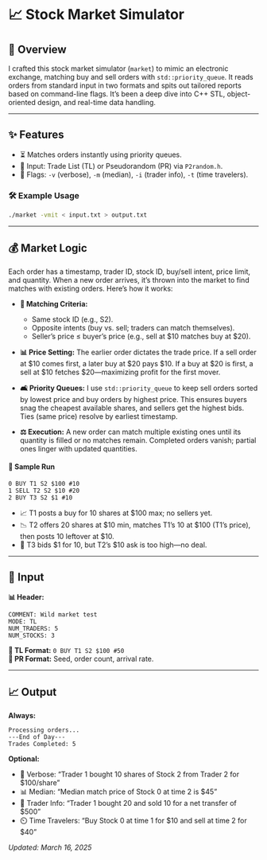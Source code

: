 # 📈 Stock Market Simulator

## 🔧 Overview

I crafted this stock market simulator (`market`) to mimic an electronic exchange, matching buy and sell orders with `std::priority_queue`. It reads orders from standard input in two formats and spits out tailored reports based on command-line flags. It’s been a deep dive into C++ STL, object-oriented design, and real-time data handling.

---

## ✨ Features

- ⏳ Matches orders instantly using priority queues.
- 📅 Input: Trade List (TL) or Pseudorandom (PR) via `P2random.h`.
- 🔢 Flags: `-v` (verbose), `-m` (median), `-i` (trader info), `-t` (time travelers).

### 🛠️ Example Usage
```bash
./market -vmit < input.txt > output.txt
```

---

## 💰 Market Logic

Each order has a timestamp, trader ID, stock ID, buy/sell intent, price limit, and quantity. When a new order arrives, it’s thrown into the market to find matches with existing orders. Here’s how it works:

- **🎯 Matching Criteria:**
  - Same stock ID (e.g., S2).
  - Opposite intents (buy vs. sell; traders can match themselves).
  - Seller’s price ≤ buyer’s price (e.g., sell at $10 matches buy at $20).

- **📊 Price Setting:** The earlier order dictates the trade price. If a sell order at $10 comes first, a later buy at $20 pays $10. If a buy at $20 is first, a sell at $10 fetches $20—maximizing profit for the first mover.

- **🛋️ Priority Queues:** I use `std::priority_queue` to keep sell orders sorted by lowest price and buy orders by highest price. This ensures buyers snag the cheapest available shares, and sellers get the highest bids. Ties (same price) resolve by earliest timestamp.

- **⚖️ Execution:** A new order can match multiple existing ones until its quantity is filled or no matches remain. Completed orders vanish; partial ones linger with updated quantities.

#### 📝 Sample Run
```
0 BUY T1 S2 $100 #10
1 SELL T2 S2 $10 #20
2 BUY T3 S2 $1 #10
```
- 📈 T1 posts a buy for 10 shares at $100 max; no sellers yet.
- 📉 T2 offers 20 shares at $10 min, matches T1’s 10 at $100 (T1’s price), then posts 10 leftover at $10.
- 🚫 T3 bids $1 for 10, but T2’s $10 ask is too high—no deal.

---

## 📄 Input

**📊 Header:**
```
COMMENT: Wild market test
MODE: TL
NUM_TRADERS: 5
NUM_STOCKS: 3
```

**📝 TL Format:** `0 BUY T1 S2 $100 #50`  
**🌟 PR Format:** Seed, order count, arrival rate.

---

## 📈 Output

**Always:**  
```
Processing orders...
---End of Day---
Trades Completed: 5
```

**Optional:**  
- 🔢 Verbose: “Trader 1 bought 10 shares of Stock 2 from Trader 2 for $100/share”  
- 📊 Median: “Median match price of Stock 0 at time 2 is $45”  
- 📅 Trader Info: “Trader 1 bought 20 and sold 10 for a net transfer of $500”  
- ⏲️ Time Travelers: “Buy Stock 0 at time 1 for $10 and sell at time 2 for $40”


*Updated: March 16, 2025*


